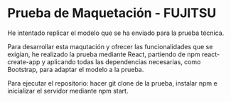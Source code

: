 # Prueba de Maquetación - FUJITSU

He intentado replicar el modelo que se ha enviado para la prueba técnica. 

Para desarrollar esta maqutación y ofrecer las funcionalidades que se exigían, he realizado la prueba mediante React, partiendo de npm react-create-app y aplicando todas las dependencias necesarias, como Bootstrap, para adaptar el modelo a la prueba.

Para ejecutar el repositorio: hacer git clone de la prueba, instalar npm e inicializar el servidor mediante npm start.
